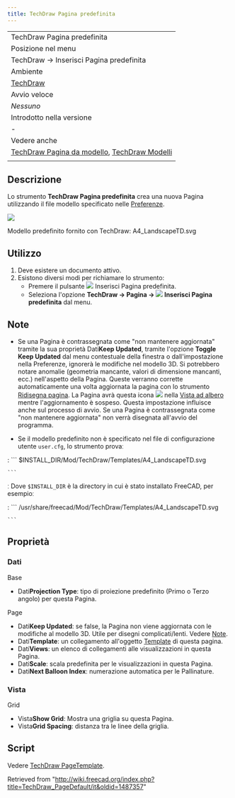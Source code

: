 ```yaml
---
title: TechDraw Pagina predefinita
---
```

|  |
| --- |
| TechDraw Pagina predefinita |
| Posizione nel menu |
| TechDraw → Inserisci Pagina predefinita |
| Ambiente |
| [TechDraw](/TechDraw_Workbench/it "TechDraw Workbench/it") |
| Avvio veloce |
| *Nessuno* |
| Introdotto nella versione |
| - |
| Vedere anche |
| [TechDraw Pagina da modello](/TechDraw_PageTemplate/it "TechDraw PageTemplate/it"), [TechDraw Modelli](/TechDraw_Templates/it "TechDraw Templates/it") |
|  |

## Descrizione

Lo strumento **TechDraw Pagina predefinita** crea una nuova Pagina utilizzando il file modello specificato nelle [Preferenze](/TechDraw_Preferences/it "TechDraw Preferences/it").

![](/images/A4_LandscapeTD.svg)

Modello predefinito fornito con TechDraw: A4\_LandscapeTD.svg

## Utilizzo

1. Deve esistere un documento attivo.
2. Esistono diversi modi per richiamare lo strumento:
   * Premere il pulsante ![](/images/TechDraw_PageDefault.svg) Inserisci Pagina predefinita.
   * Seleziona l'opzione **TechDraw → Pagina → ![](/images/TechDraw_PageDefault.svg) Inserisci Pagina predefinita** dal menu.

## Note

* Se una Pagina è contrassegnata come "non mantenere aggiornata" tramite la sua proprietà Dati**Keep Updated**, tramite l'opzione **Toggle Keep Updated** dal menu contestuale della finestra o dall'impostazione nella Preferenze, ignorerà le modifiche nel modello 3D. Si potrebbero notare anomalie (geometria mancante, valori di dimensione mancanti, ecc.) nell'aspetto della Pagina. Queste verranno corrette automaticamente una volta aggiornata la pagina con lo strumento [Ridisegna pagina](/TechDraw_RedrawPage/it "TechDraw RedrawPage/it"). La Pagina avrà questa icona ![](/images/TechDraw_Tree_Page_Unsync.svg) nella [Vista ad albero](/Tree_view/it "Tree view/it") mentre l'aggiornamento è sospeso. Questa impostazione influisce anche sul processo di avvio. Se una Pagina è contrassegnata come "non mantenere aggiornata" non verrà disegnata all'avvio del programma.

* Se il modello predefinito non è specificato nel file di configurazione utente `user.cfg`, lo strumento provaː

:   ```
    $INSTALL_DIR/Mod/TechDraw/Templates/A4_LandscapeTD.svg

    ```

ː Dove `$INSTALL_DIR` è la directory in cui è stato installato FreeCAD, per esempioː

:   ```
    /usr/share/freecad/Mod/TechDraw/Templates/A4_LandscapeTD.svg

    ```

## Proprietà

### Dati

Base

* Dati**Projection Type**: tipo di proiezione predefinito (Primo o Terzo angolo) per questa Pagina.

Page

* Dati**Keep Updated**: se false, la Pagina non viene aggiornata con le modifiche al modello 3D. Utile per disegni complicati/lenti. Vedere [Note](#Note).
* Dati**Template**: un collegamento all'oggetto [Template](/TechDraw_Templates/it "TechDraw Templates/it") di questa pagina.
* Dati**Views**: un elenco di collegamenti alle visualizzazioni in questa Pagina.
* Dati**Scale**: scala predefinita per le visualizzazioni in questa Pagina.
* Dati**Next Balloon Index**: numerazione automatica per le Pallinature.

### Vista

Grid

* Vista**Show Grid**: Mostra una griglia su questa Pagina.
* Vista**Grid Spacing**: distanza tra le linee della griglia.

## Script

Vedere [TechDraw PageTemplate](/TechDraw_PageTemplate/it#Scripting "TechDraw PageTemplate/it").

Retrieved from "<http://wiki.freecad.org/index.php?title=TechDraw_PageDefault/it&oldid=1487357>"